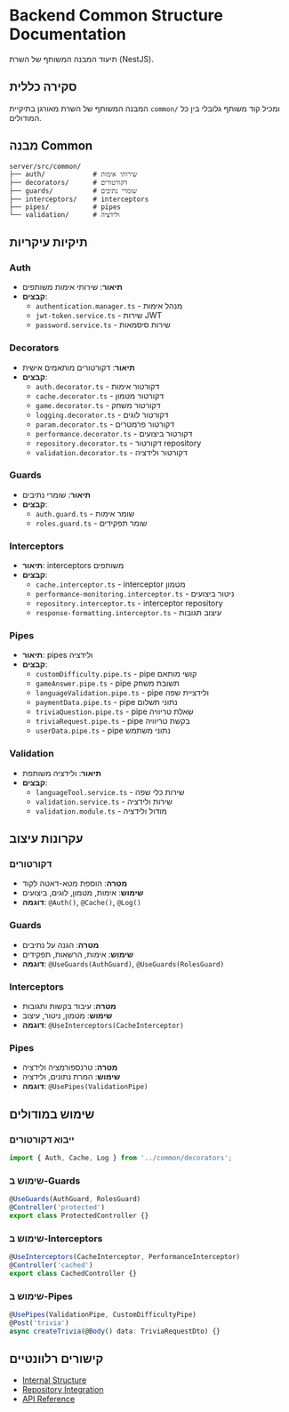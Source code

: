 # Backend Common Structure Documentation

תיעוד המבנה המשותף של השרת (NestJS).

## סקירה כללית

המבנה המשותף של השרת מאורגן בתיקיית `common/` ומכיל קוד משותף גלובלי בין כל המודולים.

## מבנה Common

```
server/src/common/
├── auth/            # שירותי אימות
├── decorators/      # דקורטורים
├── guards/          # שומרי נתיבים
├── interceptors/    # interceptors
├── pipes/           # pipes
└── validation/      # ולידציה
```

## תיקיות עיקריות

### Auth
- **תיאור**: שירותי אימות משותפים
- **קבצים**:
  - `authentication.manager.ts` - מנהל אימות
  - `jwt-token.service.ts` - שירות JWT
  - `password.service.ts` - שירות סיסמאות

### Decorators
- **תיאור**: דקורטורים מותאמים אישית
- **קבצים**:
  - `auth.decorator.ts` - דקורטור אימות
  - `cache.decorator.ts` - דקורטור מטמון
  - `game.decorator.ts` - דקורטור משחק
  - `logging.decorator.ts` - דקורטור לוגים
  - `param.decorator.ts` - דקורטור פרמטרים
  - `performance.decorator.ts` - דקורטור ביצועים
  - `repository.decorator.ts` - דקורטור repository
  - `validation.decorator.ts` - דקורטור ולידציה

### Guards
- **תיאור**: שומרי נתיבים
- **קבצים**:
  - `auth.guard.ts` - שומר אימות
  - `roles.guard.ts` - שומר תפקידים

### Interceptors
- **תיאור**: interceptors משותפים
- **קבצים**:
  - `cache.interceptor.ts` - interceptor מטמון
  - `performance-monitoring.interceptor.ts` - ניטור ביצועים
  - `repository.interceptor.ts` - interceptor repository
  - `response-formatting.interceptor.ts` - עיצוב תגובות

### Pipes
- **תיאור**: pipes ולידציה
- **קבצים**:
  - `customDifficulty.pipe.ts` - pipe קושי מותאם
  - `gameAnswer.pipe.ts` - pipe תשובת משחק
  - `languageValidation.pipe.ts` - pipe ולידציית שפה
  - `paymentData.pipe.ts` - pipe נתוני תשלום
  - `triviaQuestion.pipe.ts` - pipe שאלת טריוויה
  - `triviaRequest.pipe.ts` - pipe בקשת טריוויה
  - `userData.pipe.ts` - pipe נתוני משתמש

### Validation
- **תיאור**: ולידציה משותפת
- **קבצים**:
  - `languageTool.service.ts` - שירות כלי שפה
  - `validation.service.ts` - שירות ולידציה
  - `validation.module.ts` - מודול ולידציה

## עקרונות עיצוב

### דקורטורים
- **מטרה**: הוספת מטא-דאטה לקוד
- **שימוש**: אימות, מטמון, לוגים, ביצועים
- **דוגמה**: `@Auth()`, `@Cache()`, `@Log()`

### Guards
- **מטרה**: הגנה על נתיבים
- **שימוש**: אימות, הרשאות, תפקידים
- **דוגמה**: `@UseGuards(AuthGuard)`, `@UseGuards(RolesGuard)`

### Interceptors
- **מטרה**: עיבוד בקשות ותגובות
- **שימוש**: מטמון, ניטור, עיצוב
- **דוגמה**: `@UseInterceptors(CacheInterceptor)`

### Pipes
- **מטרה**: טרנספורמציה ולידציה
- **שימוש**: המרת נתונים, ולידציה
- **דוגמה**: `@UsePipes(ValidationPipe)`

## שימוש במודולים

### ייבוא דקורטורים
```typescript
import { Auth, Cache, Log } from '../common/decorators';
```

### שימוש ב-Guards
```typescript
@UseGuards(AuthGuard, RolesGuard)
@Controller('protected')
export class ProtectedController {}
```

### שימוש ב-Interceptors
```typescript
@UseInterceptors(CacheInterceptor, PerformanceInterceptor)
@Controller('cached')
export class CachedController {}
```

### שימוש ב-Pipes
```typescript
@UsePipes(ValidationPipe, CustomDifficultyPipe)
@Post('trivia')
async createTrivia(@Body() data: TriviaRequestDto) {}
```

## קישורים רלוונטיים

- [Internal Structure](./INTERNAL_STRUCTURE.md)
- [Repository Integration](./REPOSITORY_INTEGRATION.md)
- [API Reference](./API_REFERENCE.md)
